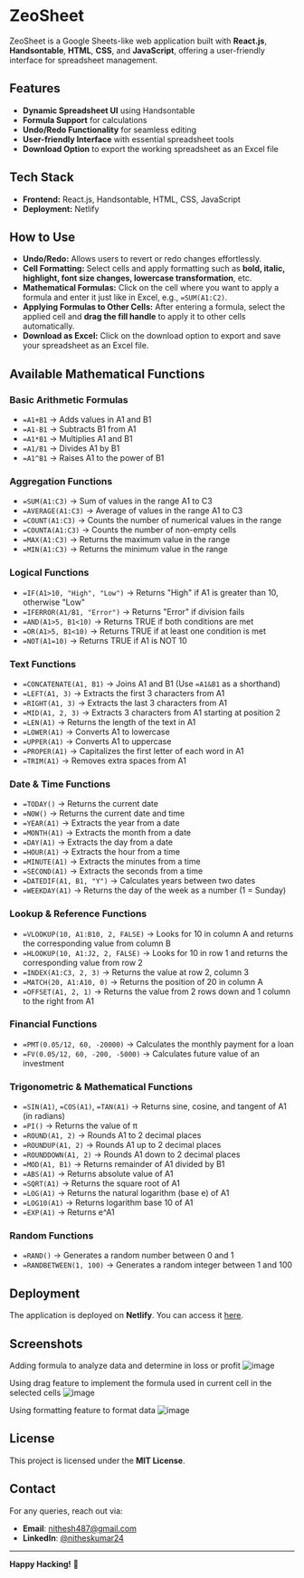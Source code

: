 # ZeoSheet

ZeoSheet is a Google Sheets-like web application built with **React.js**, **Handsontable**, **HTML**, **CSS**, and **JavaScript**, offering a user-friendly interface for spreadsheet management.

## Features

- **Dynamic Spreadsheet UI** using Handsontable
- **Formula Support** for calculations
- **Undo/Redo Functionality** for seamless editing
- **User-friendly Interface** with essential spreadsheet tools
- **Download Option** to export the working spreadsheet as an Excel file

## Tech Stack

- **Frontend:** React.js, Handsontable, HTML, CSS, JavaScript
- **Deployment:** Netlify

## How to Use

- **Undo/Redo:** Allows users to revert or redo changes effortlessly.
- **Cell Formatting:** Select cells and apply formatting such as **bold, italic, highlight, font size changes, lowercase transformation**, etc.
- **Mathematical Formulas:** Click on the cell where you want to apply a formula and enter it just like in Excel, e.g., `=SUM(A1:C2)`.
- **Applying Formulas to Other Cells:** After entering a formula, select the applied cell and **drag the fill handle** to apply it to other cells automatically.
- **Download as Excel:** Click on the download option to export and save your spreadsheet as an Excel file.

## Available Mathematical Functions

### Basic Arithmetic Formulas
- `=A1+B1` → Adds values in A1 and B1
- `=A1-B1` → Subtracts B1 from A1
- `=A1*B1` → Multiplies A1 and B1
- `=A1/B1` → Divides A1 by B1
- `=A1^B1` → Raises A1 to the power of B1

### Aggregation Functions
- `=SUM(A1:C3)` → Sum of values in the range A1 to C3
- `=AVERAGE(A1:C3)` → Average of values in the range A1 to C3
- `=COUNT(A1:C3)` → Counts the number of numerical values in the range
- `=COUNTA(A1:C3)` → Counts the number of non-empty cells
- `=MAX(A1:C3)` → Returns the maximum value in the range
- `=MIN(A1:C3)` → Returns the minimum value in the range

### Logical Functions
- `=IF(A1>10, "High", "Low")` → Returns "High" if A1 is greater than 10, otherwise "Low"
- `=IFERROR(A1/B1, "Error")` → Returns "Error" if division fails
- `=AND(A1>5, B1<10)` → Returns TRUE if both conditions are met
- `=OR(A1>5, B1<10)` → Returns TRUE if at least one condition is met
- `=NOT(A1=10)` → Returns TRUE if A1 is NOT 10

### Text Functions
- `=CONCATENATE(A1, B1)` → Joins A1 and B1 (Use `=A1&B1` as a shorthand)
- `=LEFT(A1, 3)` → Extracts the first 3 characters from A1
- `=RIGHT(A1, 3)` → Extracts the last 3 characters from A1
- `=MID(A1, 2, 3)` → Extracts 3 characters from A1 starting at position 2
- `=LEN(A1)` → Returns the length of the text in A1
- `=LOWER(A1)` → Converts A1 to lowercase
- `=UPPER(A1)` → Converts A1 to uppercase
- `=PROPER(A1)` → Capitalizes the first letter of each word in A1
- `=TRIM(A1)` → Removes extra spaces from A1

### Date & Time Functions
- `=TODAY()` → Returns the current date
- `=NOW()` → Returns the current date and time
- `=YEAR(A1)` → Extracts the year from a date
- `=MONTH(A1)` → Extracts the month from a date
- `=DAY(A1)` → Extracts the day from a date
- `=HOUR(A1)` → Extracts the hour from a time
- `=MINUTE(A1)` → Extracts the minutes from a time
- `=SECOND(A1)` → Extracts the seconds from a time
- `=DATEDIF(A1, B1, "Y")` → Calculates years between two dates
- `=WEEKDAY(A1)` → Returns the day of the week as a number (1 = Sunday)

### Lookup & Reference Functions
- `=VLOOKUP(10, A1:B10, 2, FALSE)` → Looks for 10 in column A and returns the corresponding value from column B
- `=HLOOKUP(10, A1:J2, 2, FALSE)` → Looks for 10 in row 1 and returns the corresponding value from row 2
- `=INDEX(A1:C3, 2, 3)` → Returns the value at row 2, column 3
- `=MATCH(20, A1:A10, 0)` → Returns the position of 20 in column A
- `=OFFSET(A1, 2, 1)` → Returns the value from 2 rows down and 1 column to the right from A1

### Financial Functions
- `=PMT(0.05/12, 60, -20000)` → Calculates the monthly payment for a loan
- `=FV(0.05/12, 60, -200, -5000)` → Calculates future value of an investment

### Trigonometric & Mathematical Functions
- `=SIN(A1)`, `=COS(A1)`, `=TAN(A1)` → Returns sine, cosine, and tangent of A1 (in radians)
- `=PI()` → Returns the value of π
- `=ROUND(A1, 2)` → Rounds A1 to 2 decimal places
- `=ROUNDUP(A1, 2)` → Rounds A1 up to 2 decimal places
- `=ROUNDDOWN(A1, 2)` → Rounds A1 down to 2 decimal places
- `=MOD(A1, B1)` → Returns remainder of A1 divided by B1
- `=ABS(A1)` → Returns absolute value of A1
- `=SQRT(A1)` → Returns the square root of A1
- `=LOG(A1)` → Returns the natural logarithm (base e) of A1
- `=LOG10(A1)` → Returns logarithm base 10 of A1
- `=EXP(A1)` → Returns e^A1

### Random Functions
- `=RAND()` → Generates a random number between 0 and 1
- `=RANDBETWEEN(1, 100)` → Generates a random integer between 1 and 100

## Deployment

The application is deployed on **Netlify**. You can access it [here](https://zeosheet-nithesh-kumar.netlify.app/).

## Screenshots

Adding formula to analyze data and determine in loss or profit
![image](https://github.com/user-attachments/assets/e6412688-b4cb-4e4f-b6c8-fade3a725a23)

Using drag feature to implement the formula used in current cell in the selected cells
![image](https://github.com/user-attachments/assets/7f52269f-ab7f-4969-b960-25489c19458d)

Using formatting feature to format data
![image](https://github.com/user-attachments/assets/0f15326c-286b-4059-857b-7adf2d762577)

## License

This project is licensed under the **MIT License**.

## Contact

For any queries, reach out via:
- **Email**: nithesh487@gmail.com
- **LinkedIn**: [@nitheskumar24](https://linkedin.com/in/nitheskumar24)

---

**Happy Hacking!** 🚀

